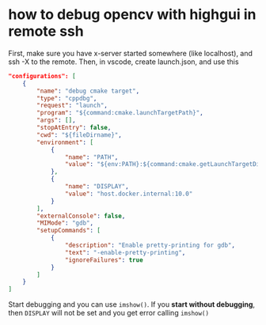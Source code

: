 # how to debug opencv with highgui in remote ssh
First, make sure you have x-server started somewhere (like localhost), and ssh -X to the remote.
Then, in vscode, create launch.json, and use this

```json
"configurations": [
    {
        "name": "debug cmake target",
        "type": "cppdbg",
        "request": "launch",
        "program": "${command:cmake.launchTargetPath}",
        "args": [],
        "stopAtEntry": false,
        "cwd": "${fileDirname}",
        "environment": [
            {
                "name": "PATH",
                "value": "${env:PATH}:${command:cmake.getLaunchTargetDirectory}"
            },
            {
                "name": "DISPLAY",
                "value": "host.docker.internal:10.0"
            }
        ],
        "externalConsole": false,
        "MIMode": "gdb",
        "setupCommands": [
            {
                "description": "Enable pretty-printing for gdb",
                "text": "-enable-pretty-printing",
                "ignoreFailures": true
            }
        ]
    }
]
```

Start debugging and you can use `imshow()`. If you **start without debugging**, then `DISPLAY` will not be set and you get error calling `imshow()`
